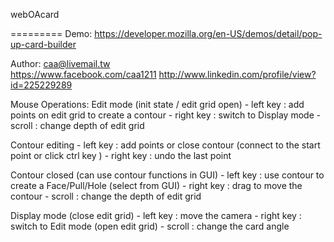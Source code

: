 webOAcard   

=========
Demo:
  https://developer.mozilla.org/en-US/demos/detail/pop-up-card-builder
  
Author:
  caa@livemail.tw   
  https://www.facebook.com/caa1211
  http://www.linkedin.com/profile/view?id=225229289
  
Mouse Operations:
   Edit mode (init state / edit grid open)
      - left key : add points on edit grid to create a contour
      - right key : switch to Display mode
      - scroll : change depth of edit grid
      
   Contour editing
      - left key : add points or close contour (connect to the start point or click ctrl key )
      - right key : undo the last point
      
   Contour closed (can use contour functions in GUI)
      - left key : use contour to create a Face/Pull/Hole (select from GUI)
      - right key : drag to move the contour
      - scroll : change the depth of edit grid
      
   Display mode (close edit grid)
      - left key : move the camera
      - right key : switch to Edit mode (open edit grid)
      - scroll : change the card angle
